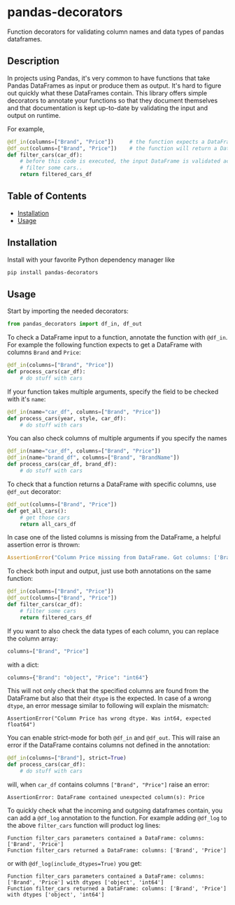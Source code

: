 # pandas-decorators
Function decorators for validating column names and data types of pandas dataframes.  

## Description 

In projects using Pandas, it's very common to have functions that take Pandas DataFrames as input or produce them as output.
It's hard to figure out quickly what these DataFrames contain. This library offers simple decorators to annotate your functions
so that they document themselves and that documentation is kept up-to-date by validating the input and output on runtime.

For example,

```python
@df_in(columns=["Brand", "Price"])     # the function expects a DataFrame as input parameter with columns Brand and Price
@df_out(columns=["Brand", "Price"])    # the function will return a DataFrame with columns Brand and Price
def filter_cars(car_df):
    # before this code is executed, the input DataFrame is validated according to the above decorator
    # filter some cars..
    return filtered_cars_df
```

## Table of Contents
* [Installation](#installation)
* [Usage](#usage)

## Installation

Install with your favorite Python dependency manager like

```sh
pip install pandas-decorators
```

## Usage 

Start by importing the needed decorators:

```python
from pandas_decorators import df_in, df_out
```

To check a DataFrame input to a function, annotate the function with `@df_in`. For example the following function expects to get
a DataFrame with columns `Brand` and `Price`:

```python
@df_in(columns=["Brand", "Price"])
def process_cars(car_df):
    # do stuff with cars
```

If your function takes multiple arguments, specify the field to be checked with it's `name`:

```python
@df_in(name="car_df", columns=["Brand", "Price"])
def process_cars(year, style, car_df):
    # do stuff with cars
```

You can also check columns of multiple arguments if you specify the names
```python
@df_in(name="car_df", columns=["Brand", "Price"])
@df_in(name="brand_df", columns=["Brand", "BrandName"])
def process_cars(car_df, brand_df):
    # do stuff with cars
```

To check that a function returns a DataFrame with specific columns, use `@df_out` decorator:

```python
@df_out(columns=["Brand", "Price"])
def get_all_cars():
    # get those cars
    return all_cars_df
```

In case one of the listed columns is missing from the DataFrame, a helpful assertion error is thrown:

```python
AssertionError("Column Price missing from DataFrame. Got columns: ['Brand']")
```

To check both input and output, just use both annotations on the same function:

```python
@df_in(columns=["Brand", "Price"])
@df_out(columns=["Brand", "Price"])
def filter_cars(car_df):
    # filter some cars
    return filtered_cars_df
```

If you want to also check the data types of each column, you can replace the column array:

```python
columns=["Brand", "Price"]
```

with a dict:

```python
columns={"Brand": "object", "Price": "int64"}
```

This will not only check that the specified columns are found from the DataFrame but also that their `dtype` is the expected.
In case of a wrong `dtype`, an error message similar to following will explain the mismatch:

```
AssertionError("Column Price has wrong dtype. Was int64, expected float64")
```

You can enable strict-mode for both `@df_in` and `@df_out`. This will raise an error if the DataFrame contains columns
not defined in the annotation:

```python
@df_in(columns=["Brand"], strict=True)
def process_cars(car_df):
    # do stuff with cars
```

will, when `car_df` contains columns `["Brand", "Price"]` raise an error:

```
AssertionError: DataFrame contained unexpected column(s): Price
```

To quickly check what the incoming and outgoing dataframes contain, you can add a `@df_log` annotation to the function. For
example adding `@df_log` to the above `filter_cars` function will product log lines:

```
Function filter_cars parameters contained a DataFrame: columns: ['Brand', 'Price']
Function filter_cars returned a DataFrame: columns: ['Brand', 'Price']
```

or with `@df_log(include_dtypes=True)` you get:

```
Function filter_cars parameters contained a DataFrame: columns: ['Brand', 'Price'] with dtypes ['object', 'int64']
Function filter_cars returned a DataFrame: columns: ['Brand', 'Price'] with dtypes ['object', 'int64']
```
